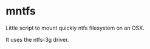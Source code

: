 mntfs
=====
Little script to mount quickly ntfs filesystem on an OSX.  

It uses the ntfs-3g driver.
